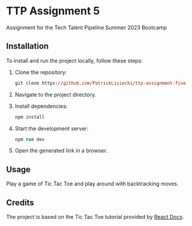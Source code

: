 # TTP Assignment 5

Assignment for the Tech Talent Pipeline Summer 2023 Bootcamp

## Installation
To install and run the project locally, follow these steps:

1. Clone the repository:
   ```ps
   git clone https://github.com/PatrickLisiecki/ttp-assignment-five
   ```

2. Navigate to the project directory.

3. Install dependencies:
   ```ps
   npm install
   ```

4. Start the development server:
   ```ps
   npm run dev
   ```

5. Open the generated link in a browser.

## Usage
Play a game of Tic Tac Toe and play around with backtracking moves.

## Credits
The project is based on the Tic Tac Toe tutorial provided by [React Docs](https://react.dev/learn/tutorial-tic-tac-toe).
